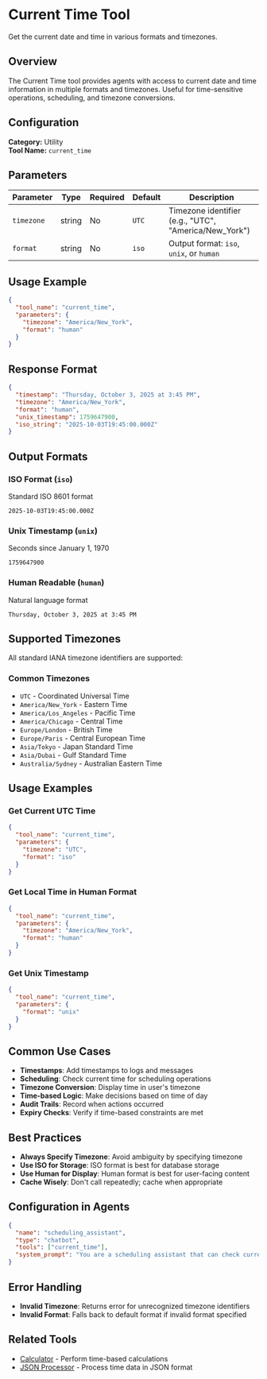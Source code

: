 # Current Time Tool

Get the current date and time in various formats and timezones.

## Overview

The Current Time tool provides agents with access to current date and time information in multiple formats and timezones. Useful for time-sensitive operations, scheduling, and timezone conversions.

## Configuration

**Category:** Utility  
**Tool Name:** `current_time`

## Parameters

| Parameter  | Type   | Required | Default | Description                                           |
| ---------- | ------ | -------- | ------- | ----------------------------------------------------- |
| `timezone` | string | No       | `UTC`   | Timezone identifier (e.g., "UTC", "America/New_York") |
| `format`   | string | No       | `iso`   | Output format: `iso`, `unix`, or `human`              |

## Usage Example

```json
{
  "tool_name": "current_time",
  "parameters": {
    "timezone": "America/New_York",
    "format": "human"
  }
}
```

## Response Format

```json
{
  "timestamp": "Thursday, October 3, 2025 at 3:45 PM",
  "timezone": "America/New_York",
  "format": "human",
  "unix_timestamp": 1759647900,
  "iso_string": "2025-10-03T19:45:00.000Z"
}
```

## Output Formats

### ISO Format (`iso`)

Standard ISO 8601 format

```
2025-10-03T19:45:00.000Z
```

### Unix Timestamp (`unix`)

Seconds since January 1, 1970

```
1759647900
```

### Human Readable (`human`)

Natural language format

```
Thursday, October 3, 2025 at 3:45 PM
```

## Supported Timezones

All standard IANA timezone identifiers are supported:

### Common Timezones

- `UTC` - Coordinated Universal Time
- `America/New_York` - Eastern Time
- `America/Los_Angeles` - Pacific Time
- `America/Chicago` - Central Time
- `Europe/London` - British Time
- `Europe/Paris` - Central European Time
- `Asia/Tokyo` - Japan Standard Time
- `Asia/Dubai` - Gulf Standard Time
- `Australia/Sydney` - Australian Eastern Time

## Usage Examples

### Get Current UTC Time

```json
{
  "tool_name": "current_time",
  "parameters": {
    "timezone": "UTC",
    "format": "iso"
  }
}
```

### Get Local Time in Human Format

```json
{
  "tool_name": "current_time",
  "parameters": {
    "timezone": "America/New_York",
    "format": "human"
  }
}
```

### Get Unix Timestamp

```json
{
  "tool_name": "current_time",
  "parameters": {
    "format": "unix"
  }
}
```

## Common Use Cases

- **Timestamps**: Add timestamps to logs and messages
- **Scheduling**: Check current time for scheduling operations
- **Timezone Conversion**: Display time in user's timezone
- **Time-based Logic**: Make decisions based on time of day
- **Audit Trails**: Record when actions occurred
- **Expiry Checks**: Verify if time-based constraints are met

## Best Practices

- **Always Specify Timezone**: Avoid ambiguity by specifying timezone
- **Use ISO for Storage**: ISO format is best for database storage
- **Use Human for Display**: Human format is best for user-facing content
- **Cache Wisely**: Don't call repeatedly; cache when appropriate

## Configuration in Agents

```json
{
  "name": "scheduling_assistant",
  "type": "chatbot",
  "tools": ["current_time"],
  "system_prompt": "You are a scheduling assistant that can check current time..."
}
```

## Error Handling

- **Invalid Timezone**: Returns error for unrecognized timezone identifiers
- **Invalid Format**: Falls back to default format if invalid format specified

## Related Tools

- [Calculator](/tools/calculator) - Perform time-based calculations
- [JSON Processor](/tools/json-processor) - Process time data in JSON format
